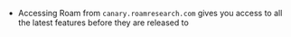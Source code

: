 - Accessing Roam from `canary.roamresearch.com` gives you access to all the latest features before they are released to
